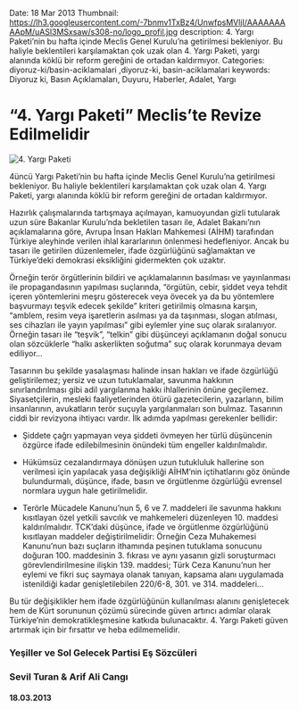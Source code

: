 Date: 18 Mar 2013
Thumbnail: https://lh3.googleusercontent.com/-7bnmv1TxBz4/UnwfpsMVljI/AAAAAAAAApM/uASl3MSxsaw/s308-no/logo_profil.jpg
description: 4. Yargı Paketi’nin bu hafta içinde Meclis Genel Kurulu’na getirilmesi bekleniyor. Bu haliyle beklentileri karşılamaktan çok uzak olan 4. Yargı Paketi, yargı alanında köklü bir reform gereğini de ortadan kaldırmıyor.
Categories: diyoruz-ki/basin-aciklamalari ,diyoruz-ki, basin-aciklamalari
keywords: Diyoruz ki, Basın Açıklamaları, Duyuru, Haberler, Adalet, Yargı

# “4. Yargı Paketi” Meclis’te Revize Edilmelidir

![4. Yargı Paketi](https://lh3.googleusercontent.com/-7bnmv1TxBz4/UnwfpsMVljI/AAAAAAAAApM/uASl3MSxsaw/s308-no/logo_profil.jpg)


4üncü Yargı Paketi’nin bu hafta içinde Meclis Genel Kurulu’na getirilmesi bekleniyor. Bu haliyle beklentileri karşılamaktan çok uzak olan 4. Yargı Paketi, yargı alanında köklü bir reform gereğini de ortadan kaldırmıyor. 

Hazırlık çalışmalarında tartışmaya açılmayan, kamuoyundan gizli tutularak uzun süre Bakanlar Kurulu’nda bekletilen tasarı ile, Adalet Bakanı’nın açıklamalarına göre, Avrupa İnsan Hakları Mahkemesi (AİHM) tarafından Türkiye aleyhinde verilen ihlal kararlarının önlenmesi hedefleniyor. Ancak bu tasarı ile getirilen düzenlemeler, ifade özgürlüğünü sağlamaktan ve Türkiye’deki demokrasi eksikliğini gidermekten çok uzaktır.

Örneğin terör örgütlerinin bildiri ve açıklamalarının basılması ve yayınlanması ile propagandasının yapılması suçlarında, “örgütün, cebir, şiddet veya tehdit içeren yöntemlerini meşru gösterecek veya övecek ya da bu yöntemlere başvurmayı teşvik edecek şekilde” kriteri getirilmiş olmasına karşın, “amblem, resim veya işaretlerin asılması ya da taşınması, slogan atılması, ses cihazları ile yayın yapılması” gibi eylemler yine suç olarak sıralanıyor. Örneğin tasarı ile “teşvik”, “telkin” gibi düşünceyi açıklamanın doğal sonucu olan sözcüklerle “halkı askerlikten soğutma” suç olarak korunmaya devam ediliyor...

Tasarının bu şekilde yasalaşması halinde insan hakları ve ifade özgürlüğü geliştirilemez; yersiz ve uzun tutuklamalar, savunma hakkının sınırlandırılması gibi adil yargılanma hakkı ihlallerinin önüne geçilemez. Siyasetçilerin, mesleki faaliyetlerinden ötürü gazetecilerin, yazarların, bilim insanlarının, avukatların terör suçuyla yargılanmaları son bulmaz. Tasarının ciddi bir revizyona ihtiyacı vardır. İlk adımda yapılması gerekenler bellidir: 

- Şiddete çağrı yapmayan veya şiddeti övmeyen her türlü düşüncenin özgürce ifade edilebilmesinin önündeki tüm engeller kaldırılmalıdır. 

- Hükümsüz cezalandırmaya dönüşen uzun tutukluluk hallerine son verilmesi için yapılacak yasa değişikliği AİHM’nin içtihatlarını göz önünde bulundurmalı, düşünce, ifade, basın ve örgütlenme özgürlüğü evrensel normlara uygun hale getirilmelidir. 

- Terörle Mücadele Kanunu’nun 5, 6 ve 7. maddeleri ile savunma hakkını kısıtlayan özel yetkili savcılık ve mahkemeleri düzenleyen 10. maddesi kaldırılmalıdır. TCK’daki düşünce, ifade ve örgütlenme özgürlüğünü kısıtlayan maddeler değiştirilmelidir: Örneğin Ceza Muhakemesi Kanunu’nun bazı suçların ithamında peşinen tutuklama sonucunu doğuran 100. maddesinin 3. fıkrası ve aynı yasanın gizli soruşturmacı görevlendirilmesine ilişkin 139. maddesi; Türk Ceza Kanunu’nun her eylemi ve fikri suç saymaya olanak tanıyan, kapsama alanı uygulamada istenildiği kadar genişletilebilen 220/6-8, 301. ve 314. maddeleri...

Bu tür değişiklikler hem ifade özgürlüğünün kullanılması alanını genişletecek hem de Kürt sorununun çözümü sürecinde güven artırıcı adımlar olarak Türkiye’nin demokratikleşmesine katkıda bulunacaktır. 4. Yargı Paketi güven artırmak için bir fırsattır ve heba edilmemelidir. 



### Yeşiller ve Sol Gelecek Partisi Eş Sözcüleri
### Sevil Turan & Arif Ali Cangı

#### 18.03.2013
